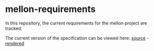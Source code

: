 # mellon-requirements

In this repository, the current requirements for the mellon project are tracked.




The current version of the specification can be viewed here: [source](https://github.com/Dexagod/mellon-requirements/blob/master/index.bs) - [rendered](https://dexagod.github.io/mellon-requirements/)
